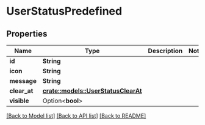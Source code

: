 # UserStatusPredefined

## Properties

Name | Type | Description | Notes
------------ | ------------- | ------------- | -------------
**id** | **String** |  | 
**icon** | **String** |  | 
**message** | **String** |  | 
**clear_at** | [**crate::models::UserStatusClearAt**](UserStatusClearAt.md) |  | 
**visible** | Option<**bool**> |  | 

[[Back to Model list]](../README.md#documentation-for-models) [[Back to API list]](../README.md#documentation-for-api-endpoints) [[Back to README]](../README.md)


